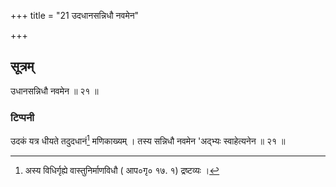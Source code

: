 +++
title = "21 उदधानसन्निधौ नवमेन"

+++
## सूत्रम्
उधानसन्निधौ नवमेन ॥ २१ ॥  
### टिप्पनी
उदकं यत्र धीयते तदुदधानं[^४] मणिकाख्यम् । तस्य सन्निधौ नवमेन 'अद्भ्यः स्वाहेत्यनेन ॥ २१ ॥

[^४]: अस्य विधिर्गृह्ये वास्तुनिर्माणविधौ ( आप०गृ० १७. १) द्रष्टव्यः ।  
